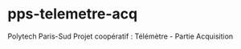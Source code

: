 pps-telemetre-acq
=================

Polytech Paris-Sud Projet coopératif : Télémètre - Partie Acquisition